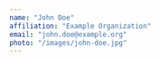 ```yaml
---
name: "John Doe"
affiliation: "Example Organization"
email: "john.doe@example.org"
photo: "/images/john-doe.jpg"
---
```


